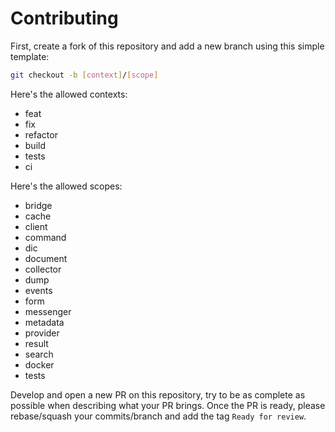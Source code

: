# Contributing 

First, create a fork of this repository and add a new branch using this simple template:

```bash
git checkout -b [context]/[scope]
```

Here's the allowed contexts:

- feat
- fix
- refactor
- build
- tests
- ci

Here's the allowed scopes:

- bridge
- cache
- client
- command
- dic
- document
- collector
- dump
- events
- form
- messenger
- metadata
- provider
- result
- search
- docker
- tests

Develop and open a new PR on this repository, try to be as complete as possible when describing what your PR brings.
Once the PR is ready, please rebase/squash your commits/branch and add the tag `Ready for review`.
